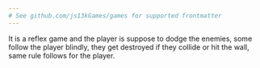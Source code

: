 ```yaml
---
# See github.com/js13kGames/games for supported frontmatter
---
```

It is a reflex game and the player is suppose to dodge the enemies, some follow the 
player blindly, they get destroyed if they collide or hit the wall, same rule
follows for the player.
